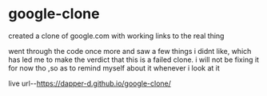 # google-clone
created a clone of google.com with working links to the real thing 

went through the code once more and saw a few things i didnt like, which has led me to make the verdict that this is a failed clone.
i will not be fixing it for now tho ,so as to remind myself about it whenever i look at it 

live url--https://dapper-d.github.io/google-clone/
